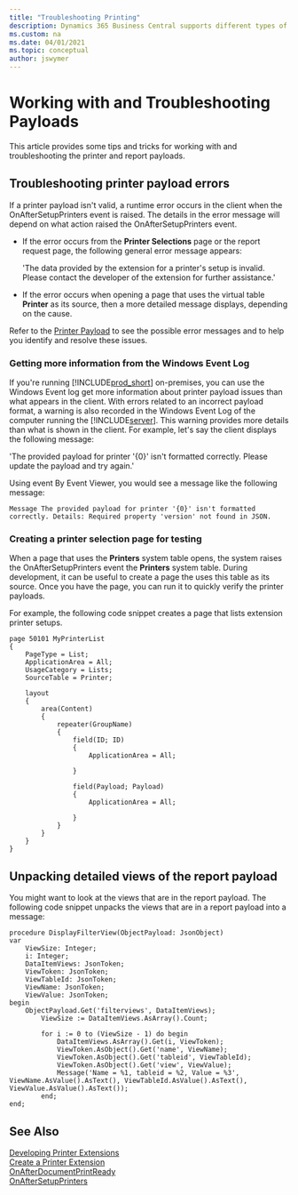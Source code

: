 ```yaml
---
title: "Troubleshooting Printing"
description: Dynamics 365 Business Central supports different types of events including BusinessEvent, IntegrationEvent, Global, and trigger events. 
ms.custom: na
ms.date: 04/01/2021
ms.topic: conceptual
author: jswymer
---
```

# Working with and Troubleshooting Payloads

This article provides some tips and tricks for working with and troubleshooting the printer and report payloads.

## Troubleshooting printer payload errors

If a printer payload isn't valid, a runtime error occurs in the client when the OnAfterSetupPrinters event is raised. The details in the error message will depend on what action raised the OnAfterSetupPrinters event.

- If the error occurs from the **Printer Selections** page or the report request page, the following general error message appears:

    'The data provided by the extension for a printer's setup is invalid. Please contact the developer of the extension for further assistance.'

- If the error occurs when opening a page that uses the virtual table **Printer** as its source, then a more detailed message displays, depending on the cause.

Refer to the [Printer Payload](devenv-onaftersetupprinters-event.md#printpayload) to see the possible error messages and to help you identify and resolve these issues.

### Getting more information from the Windows Event Log

If you're running [!INCLUDE[prod_short](../developer/includes/prod_short.md)] on-premises, you can use the Windows Event log get more information about printer payload issues than what appears in the client. With errors related to an incorrect payload format, a warning is also recorded in the Windows Event Log of the computer running the [!INCLUDE[server](../developer/includes/server.md)]. This warning provides more details than what is shown in the client. For example, let's say the client displays the following message:

'The provided payload for printer '{0}' isn't formatted correctly. Please update the payload and try again.'

Using event By Event Viewer, you would see a message like the following message:

```
Message The provided payload for printer '{0}' isn't formatted correctly. Details: Required property 'version' not found in JSON.
```

### Creating a printer selection page for testing

When a page that uses the **Printers** system table opens, the system raises the OnAfterSetupPrinters event the **Printers** system table. During development, it can be useful to create a page the uses this table as its source. Once you have the page, you can run it to quickly verify the printer payloads.

For example, the following code snippet creates a page that lists extension printer setups.

```AL
page 50101 MyPrinterList
{
    PageType = List;
    ApplicationArea = All;
    UsageCategory = Lists;
    SourceTable = Printer;

    layout
    {
        area(Content)
        {
            repeater(GroupName)
            {
                field(ID; ID)
                {
                    ApplicationArea = All;

                }

                field(Payload; Payload)
                {
                    ApplicationArea = All;

                }
            }
        }
    }
}
```

## Unpacking detailed views of the report payload

You might want to look at the views that are in the report payload. The following code snippet unpacks the views that are in a report payload into a message:

```AL
procedure DisplayFilterView(ObjectPayload: JsonObject) 
var 
    ViewSize: Integer; 
    i: Integer; 
    DataItemViews: JsonToken; 
    ViewToken: JsonToken; 
    ViewTableId: JsonToken; 
    ViewName: JsonToken; 
    ViewValue: JsonToken; 
begin 
    ObjectPayload.Get('filterviews', DataItemViews); 
        ViewSize := DataItemViews.AsArray().Count; 

        for i := 0 to (ViewSize - 1) do begin 
            DataItemViews.AsArray().Get(i, ViewToken); 
            ViewToken.AsObject().Get('name', ViewName); 
            ViewToken.AsObject().Get('tableid', ViewTableId); 
            ViewToken.AsObject().Get('view', ViewValue); 
            Message('Name = %1, tableid = %2, Value = %3', ViewName.AsValue().AsText(), ViewTableId.AsValue().AsText(), ViewValue.AsValue().AsText()); 
        end; 
end; 
```

## See Also  

[Developing Printer Extensions](devenv-reports-printing.md)  
[Create a Printer Extension](devenv-reports-create-printer-extension.md)  
[OnAfterDocumentPrintReady](devenv-onafterdocumentprintready-event.md)  
[OnAfterSetupPrinters](devenv-onaftersetupprinters-event.md)  